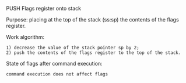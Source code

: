 PUSH Flags register onto stack

Purpose: placing at the top of the stack (ss:sp) the contents of the flags register.

Work algorithm:

    1) decrease the value of the stack pointer sp by 2;
    2) push the contents of the flags register to the top of the stack.

State of flags after command execution:

	command execution does not affect flags